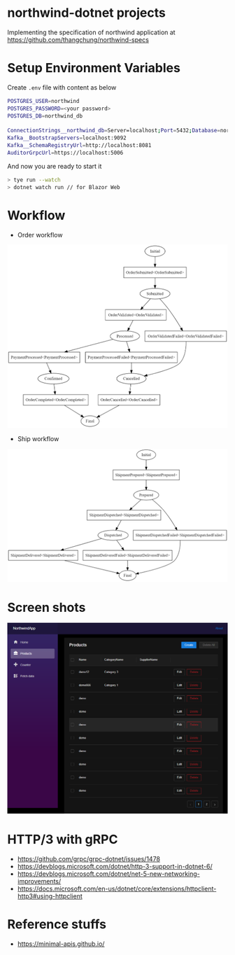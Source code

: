 # northwind-dotnet projects

Implementing the specification of northwind application at https://github.com/thangchung/northwind-specs

# Setup Environment Variables

Create `.env` file with content as below

```bash
POSTGRES_USER=northwind
POSTGRES_PASSWORD=<your password>
POSTGRES_DB=northwind_db

ConnectionStrings__northwind_db=Server=localhost;Port=5432;Database=northwind_db;User Id=northwind;Password=<your password>;
Kafka__BootstrapServers=localhost:9092
Kafka__SchemaRegistryUrl=http://localhost:8081
AuditorGrpcUrl=https://localhost:5006
```

And now you are ready to start it

```bash
> tye run --watch
> dotnet watch run // for Blazor Web
```

# Workflow

- Order workflow

![](_assets/order_wf.png)

- Ship workflow

![](_assets/ship_wf.png)

# Screen shots

![](_assets/northwind-product-crud.png)

# HTTP/3 with gRPC
- https://github.com/grpc/grpc-dotnet/issues/1478
- https://devblogs.microsoft.com/dotnet/http-3-support-in-dotnet-6/
- https://devblogs.microsoft.com/dotnet/net-5-new-networking-improvements/
- https://docs.microsoft.com/en-us/dotnet/core/extensions/httpclient-http3#using-httpclient

# Reference stuffs
- https://minimal-apis.github.io/